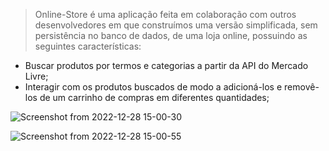> Online-Store é uma aplicação feita em colaboração com outros desenvolvedores em que construímos uma versão simplificada, sem persistência no banco de dados, de uma loja online, possuindo as seguintes características: 
- Buscar produtos por termos e categorias a partir da API do Mercado Livre;
- Interagir com os produtos buscados de modo a adicioná-los e removê-los de um carrinho de compras em diferentes quantidades;


![Screenshot from 2022-12-28 15-00-30](https://user-images.githubusercontent.com/108767928/209853732-d370c8a7-93f4-4851-87c7-eac9c0e3f910.png)

![Screenshot from 2022-12-28 15-00-55](https://user-images.githubusercontent.com/108767928/209853743-8620de54-6a5d-4d7f-92d3-d7abe77625d9.png)
